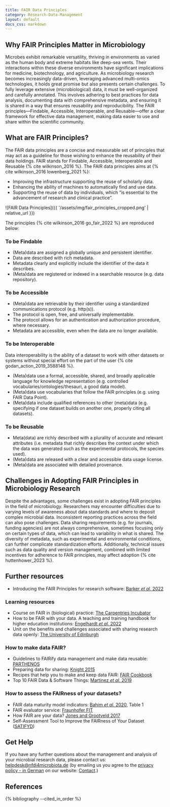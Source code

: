 ```yaml
---
title: FAIR Data Principles
category: Research-Data-Management
layout: default
docs_css: markdown
---
```


## Why FAIR Principles Matter in Microbiology

Microbes exhibit remarkable versatility, thriving in environments as varied as the human body and extreme habitats like deep-sea vents. Their interactions within these diverse environments have significant implications for medicine, biotechnology, and agriculture. As microbiology research becomes increasingly data-driven, leveraging advanced multi-omics technologies, it holds great promise but also presents certain challenges.
To fully leverage extensive (microbiological) data, it must be well-organized and carefully annotated. This involves adhering to best practices for data analysis, documenting data with comprehensive metadata, and ensuring it is shared in a way that ensures reusability and reproducibility. The FAIR principles—Findable, Accessible, Interoperable, and Reusable—offer a clear framework for effective data management, making data easier to use and share within the scientific community.

## What are FAIR Principles?

The FAIR data principles are a concise and measurable set of principles that may act as a guideline for those wishing to enhance the reusability of their data holdings. FAIR stands for Findable, Accessible, Interoperable and Reusable {% cite wilkinson_2016  %}. The FAIR data principles aims at {% cite wilkinson_2016 lowenberg_2021 %}:

* Improving the infrastructure supporting the reuse of scholarly data.
* Enhancing the ability of machines to automatically find and use data.
* Supporting the reuse of data by individuals, which “is essential to the advancement of research and clinical practice”.

![FAIR Data Principles]({{ '/assets/img/fair_principles_cropped.png' | relative_url }})

The principles {% cite wilkinson_2016 go_fair_2022 %} are reproduced below:

### To be Findable

* (Meta)data are assigned a globally unique and persistent identifier.
* Data are described with rich metadata.
* Metadata clearly and explicitly include the identifier of the data it describes.
* (Meta)data are registered or indexed in a searchable resource (e.g. data repository).

### To be Accessible

* (Meta)data are retrievable by their identifier using a standardized communications protocol (e.g. http(s)).
* The protocol is open, free, and universally implementable.
* The protocol allows for an authentication and authorization procedure, where necessary.
* Metadata are accessible, even when the data are no longer available.

### To be Interoperable 

Data interoperability is the ability of a dataset to work with other datasets or systems without special effort on the part of the user {% cite godan_action_2019_3588148 %}.

* (Meta)data use a formal, accessible, shared, and broadly applicable language for knowledge representation (e.g. controlled vocabularies/ontologies/thesauri, a good data model).
* (Meta)data use vocabularies that follow the FAIR principles (e.g. using FAIR Data Point).
* (Meta)data include qualified references to other (meta)data (e.g. specifying if one dataset builds on another one, properly citing all datasets).

### To be Reusable

* Meta(data) are richly described with a plurality of accurate and relevant attributes (i.e. metadata that richly describes the context under which the data was generated such as the experimental protocols, the species used).
* (Meta)data are released with a clear and accessible data usage license.
* (Meta)data are associated with detailed provenance.


## Challenges in Adopting FAIR Principles in Microbiology Research

Despite the advantages, some challenges exist in adopting FAIR principles in the field of microbiology. Researchers may encounter difficulties due to varying levels of awareness about data standards and where to deposit complex microbial data. Inconsistent reporting practices across the field can also pose challenges. Data sharing requirements (e.g. for journals, funding agencies) are not always comprehensive, sometimes focusing only on certain types of data, which can lead to variability in what is shared. The diversity of metadata, such as experimental and environmental conditions, can further complicate standardization efforts. Additionally, technical issues such as data quality and version management, combined with limited incentives for adherence to FAIR principles, may affect adoption {% cite huttenhower_2023 %}.

## Further resources
* Introducing the FAIR Principles for research software: [Barker *et al.* 2022](https://doi.org/10.1038/s41597-022-01710-x)

### Learning resources
* Course on FAIR in (biological) practice: [The Carpentries Incubator](https://carpentries-incubator.github.io/fair-bio-practice/)
* How to be FAIR with your data. A teaching and training handbook for higher education institutions: [Engelhardt *et al.* 2022](https://doi.org/10.5281/zenodo.6674301)
* Unit on the benefits and challenges associated with sharing research data openly: [The University of Edinburgh](https://mantra.ed.ac.uk/fairsharingandaccess/)

### How to make data FAIR?
* Guidelines to FAIRify data management and make data reusable: [PARTHENOS](https://doi.org/10.5281/zenodo.2668479)
* Preparing data for sharing: [Knight 2015](https://www.slideshare.net/lshtm/preparing-data-for-sharing-the-fair-principles)
* Recipes that help you to make and keep data FAIR: [FAIR Cookbook](https://faircookbook.elixir-europe.org/content/home.html)
* Top 10 FAIR Data & Software Things: [Martinez *et al.* 2019](https://doi.org/10.5281/zenodo.3409968)

### How to assess the FAIRness of your datasets?
* FAIR data maturity model indicators: [Bahim *et al.* 2020](https://doi.org/10.5334/dsj-2020-041), Table 1
* FAIR evaluator service: [Fraunhofer FIT](https://gitlab.fit.fraunhofer.de/abu.ibne.bayazid/fairevaluator)
* How FAIR are your data? [Jones and Grootveld 2017](https://doi.org/10.5281/zenodo.5111307)
* Self-Assessment Tool to Improve the FAIRness of Your Dataset ([SATIFYD](https://satifyd.dans.knaw.nl/)) 

## Get Help
If you have any further questions about the management and analysis of your microbial research data, please contact us: [helpdesk@nfdi4microbiota.de](mailto:helpdesk@nfdi4microbiota.de) (by emailing us you agree to the [privacy policy - in German](https://nfdi4microbiota.de/legals/privacy-policy.html) on our website: [Contact](https://nfdi4microbiota.de/contact-form/).)

## References
{% bibliography --cited_in_order %}
